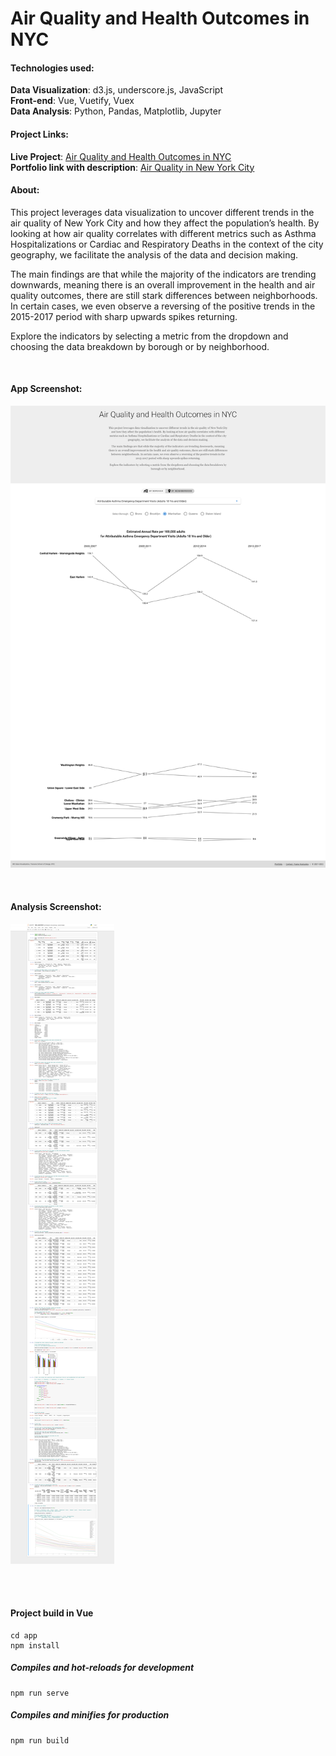 # Air Quality and Health Outcomes in NYC 

#### Technologies used:
**Data Visualization**: d3.js, underscore.js, JavaScript<br>
**Front-end**: Vue, Vuetify, Vuex<br>
**Data Analysis**: Python, Pandas, Matplotlib, Jupyter
<br>

#### Project Links:
**Live Project**: [Air Quality and Health Outcomes in NYC](https://yoanacodes.github.io/projects/air_quaility_in_nyc/) <br>
**Portfolio link with description**: [Air Quality in New York City](https://yoanacodes.github.io/#/projects/airquality) 

#### About:
This project leverages data visualization to uncover different trends in the air quality of New York City and how they affect the population’s health. By looking at how air quality correlates with different metrics such as  Asthma Hospitalizations or Cardiac and Respiratory Deaths in the context of the city geography, we facilitate the analysis of the data and decision making. 
    
The main findings are that while the majority of the indicators are trending downwards, meaning there is an overall improvement in the health and air quality outcomes, there are still stark differences between neighborhoods. In certain cases, we even observe a reversing of the positive trends in the 2015-2017 period with sharp upwards spikes returning. 

Explore the indicators by selecting a metric from the dropdown and choosing the data breakdown by borough or by neighborhood.

<br>

#### App Screenshot:
![](project_image.png)

<br>

#### Analysis Screenshot:

![](python_notebook.png)

<br>
<br>

#### Project build in Vue

```
cd app
npm install
```

##### Compiles and hot-reloads for development
```
npm run serve
```

##### Compiles and minifies for production
```
npm run build
```